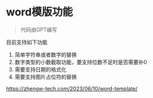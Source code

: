 # word模版功能

> 代码由GPT编写

目前支持如下功能
1. 简单字符串或者数字的替换
2. 数字类型的小数截取功能，要支持位数不足时是否需要补0
3. 需要支持日期的格式化
4. 需要支持图片占位符的替换


https://zhengw-tech.com/2023/06/10/word-template/
